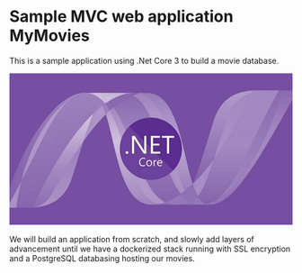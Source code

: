 # Sample MVC web application MyMovies

This is a sample application using .Net Core 3 to build a movie database.

![MVC](doc/Images/netcore.jpg)

We will build an application from scratch, and slowly add layers of advancement until we have a dockerized stack running with SSL encryption and a PostgreSQL databasing hosting our movies.
